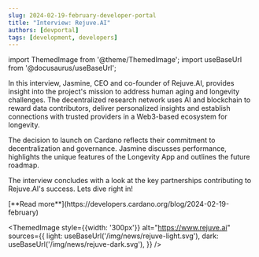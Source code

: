 ```yaml
---
slug: 2024-02-19-february-developer-portal
title: "Interview: Rejuve.AI"
authors: [devportal]
tags: [development, developers]
---
```


import ThemedImage from '@theme/ThemedImage';
import useBaseUrl from '@docusaurus/useBaseUrl'; 

In this interview, Jasmine, CEO and co-founder of Rejuve.AI, provides insight into the project's mission to address human aging and longevity challenges. The decentralized research network uses AI and blockchain to reward data contributors, deliver personalized insights and establish connections with trusted providers in a Web3-based ecosystem for longevity.

The decision to launch on Cardano reflects their commitment to decentralization and governance. Jasmine discusses performance, highlights the unique features of the Longevity App and outlines the future roadmap. 

The interview concludes with a look at the key partnerships contributing to Rejuve.AI's success. Lets dive right in!

<div style={{ textAlign: 'right' }}>
 [**Read more**](https://developers.cardano.org/blog/2024-02-19-february) 
</div>

 <ThemedImage
style={{width: '300px'}}
alt="https://www.rejuve.ai"
sources={{
    light: useBaseUrl('/img/news/rejuve-light.svg'),
    dark: useBaseUrl('/img/news/rejuve-dark.svg'),
  }}
/>

